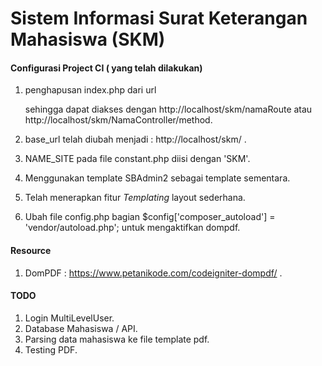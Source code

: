 # Sistem Informasi Surat Keterangan Mahasiswa (SKM)

#### Configurasi Project CI ( yang telah dilakukan)
1. penghapusan index.php dari url 

      sehingga dapat diakses dengan http://localhost/skm/namaRoute atau http://localhost/skm/NamaController/method.
      
2. base_url telah diubah menjadi : http://localhost/skm/ .
3. NAME_SITE pada file constant.php diisi dengan 'SKM'.
4. Menggunakan template SBAdmin2 sebagai template sementara.
5. Telah menerapkan fitur *Templating* layout sederhana.
6. Ubah file config.php bagian $config['composer_autoload'] = 'vendor/autoload.php'; untuk mengaktifkan dompdf.

#### Resource 
1. DomPDF : https://www.petanikode.com/codeigniter-dompdf/ .


#### TODO
1. Login MultiLevelUser.
2. Database Mahasiswa / API.
3. Parsing data mahasiswa ke file template pdf.
4. Testing PDF.
